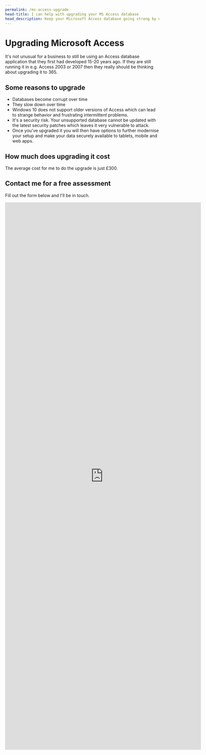 ```yaml
---
permalink: /ms-access-upgrade
head-title: I can help with upgrading your MS Access database
head_description: Keep your Microsoft Access database going strong by upgrading it to the latest version.
---
```


# Upgrading Microsoft Access

It's not unusual for a business to still be using an Access database application that they first had developed 15-20 years ago. If they are still running it in e.g. Access 2003 or 2007 then they really should be thinking about upgrading it to 365.

## Some reasons to upgrade

- Databases become corrupt over time
- They slow down over time
- Windows 10 does not support older versions of Access which can lead to strange behavior and frustrating intermittent problems.
- It's a security risk. Your unsupported database cannot be updated with the latest security patches which leaves it very vulnerable to attack.  
- Once you've upgraded it you will then have options to further modernise your setup and make your data securely available to tablets, mobile and web apps.

## How much does upgrading it cost

The average cost for me to do the upgrade is just £300.

## Contact me for a free assessment

Fill out the form below and I'll be in touch.

<iframe src="https://docs.google.com/forms/d/e/1FAIpQLSfi7KEoN-CO4_nB_DrI6EC35gUqCtctWBXNYAeWJxirfITzcA/viewform?embedded=true" width="640" height="1788" frameborder="0" marginheight="0" marginwidth="0">Loading…</iframe>

